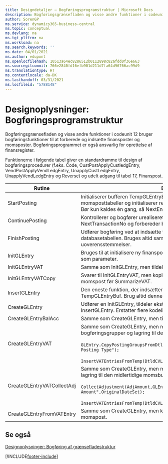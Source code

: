 ```yaml
---
title: Designdetaljer – Bogføringsprogramstruktur | Microsoft Docs
description: Bogføringsgrænsefladen og visse andre funktioner i codeunit 12 bruger bogføringsfunktioner til at forberede og indsætte finansposter og momsposter. Bogføringsprogrammet er også ansvarlig for oprettelse af finansregister.
author: SorenGP
ms.service: dynamics365-business-central
ms.topic: conceptual
ms.devlang: na
ms.tgt_pltfrm: na
ms.workload: na
ms.search.keywords: ''
ms.date: 04/01/2021
ms.author: edupont
ms.openlocfilehash: 10513a64ec8286512b0112898c82afdd0f36e663
ms.sourcegitcommit: 766e2840fd16efb901d211d7fa64d96766ac99d9
ms.translationtype: HT
ms.contentlocale: da-DK
ms.lasthandoff: 03/31/2021
ms.locfileid: "5788148"
---
```

# <a name="design-details-posting-engine-structure"></a>Designoplysninger: Bogføringsprogramstruktur
Bogføringsgrænsefladen og visse andre funktioner i codeunit 12 bruger bogføringsfunktioner til at forberede og indsætte finansposter og momsposter. Bogføringsprogrammet er også ansvarlig for oprettelse af finansregister.  
  
 Funktionerne i følgende tabel giver en standardramme til design af bogføringsprocedurer (f.eks. Code, CustPostApplyCustledgEntry, VendPostApplyVendLedgEntry, UnapplyCustLedgEntry, UnapplyVendLedgEntry og Reverse) og udelt adgang til tabel 17, Finanspost.  
  
|Rutine|Beskrivelse|  
|-------------|---------------------------------------|  
|StartPosting|Initialiserer bufferen TempGLEntryBuf for bogføring, låser finanspost- og momsposttabeller og initialiserer regnskabsperiode, finansjournal og valutakurs. Bør kun kaldes én gang, så NextEntryNo er 0.|  
|ContinuePosting|Kontrollerer og bogfører urealiseret moms for tidligere transaktionsforøgelse NextTransactionNo og forbereder bogføring af næste linje.|  
|FinishPosting|Udfører bogføring ved at indsætte finansposter fra midlertidig buffer i databasetabellen. Bruges altid sammen med StartPosting. Kontrollerer for uoverensstemmelser.|  
|InitGLEntry|Bruges til at initialisere ny finanspost for finanskladdelinje. Returnerer GLEntry som parameter.|  
|InitGLEntryVAT|Samme som InitGLEntry, men tildeler også modkonto og SummarizeVAT.|  
|InitGLEntryVATCopy|Svarer til InitGLEntryVAT, men kopieret også bogføringsgruppedata fra momspost før SummarizeVAT.|  
|InsertGLEntry|Den eneste funktion, der indsætter finansposten i tabellen med globale TempGLEntryBuf. Brug altid denne funktion til Indsættelse.|  
|CreateGLEntry|Udfører en InitGLEntry, tildeler ekstra valutabeløb og udfører derefter InsertGLEntry. Erstatter flere kodelinjer med et enkelt funktionskald.|  
|CreateGLEntryBalAcc|Samme som CreateGLEntry, men tildeler også Modkontotype og Modkonto.|  
|CreateGLEntryVAT|Samme som CreateGLEntry, men med yderligere behandling for bogføringsgrupper og lagring til den midlertidige momsbuffer:<br /><br /> `GLEntry.CopyPostingGroupsFromDtldCVBuf(DtldCVLedgEntryBuf,GenJnlLine."Gen. Posting Type");`<br /><br /> `InsertVATEntriesFromTemp(DtldCVLedgEntryBuf,GLEntry);`|  
|CreateGLEntryVATCollectAdj|Samme som CreateGLEntry, men med yderligere samling af justeringer og lagring til den midlertidige momsbuffer:<br /><br /> `CollectAdjustment(AdjAmount,GLEntry.Amount,GLEntry."Additional-Currency Amount",OriginalDateSet);`<br /><br /> `InsertVATEntriesFromTemp(DtldCVLedgEntryBuf,GLEntry);`|  
|CreateGLEntryFromVATEntry|Samme som CreateGLEntry, men kopierer også bogføringsgrupper fra momspost.|  
  
## <a name="see-also"></a>Se også  
 [Designoplysninger: Bogføring af grænsefladestruktur](design-details-posting-interface-structure.md)

[!INCLUDE[footer-include](includes/footer-banner.md)]